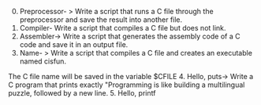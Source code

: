 0. Preprocessor- > Write a script that runs a C file through the preprocessor and save the result into another file.
1. Compiler- Write a script that compiles a C file but does not link.
2. Assembler-> Write a script that generates the assembly code of a C code and save it in an output file.
3. Name- > Write a script that compiles a C file and creates an executable named cisfun.

The C file name will be saved in the variable $CFILE
4.  Hello, puts-> Write a C program that prints exactly "Programming is like building a multilingual puzzle, followed by a new line.
5. Hello, printf
